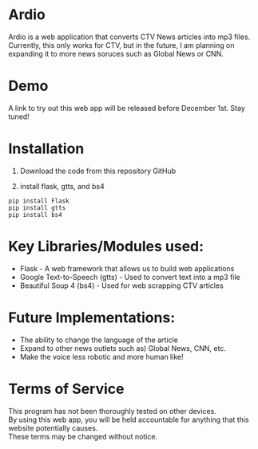 # Ardio
Ardio is a web application that converts CTV News articles into mp3 files. Currently, this only works for CTV, but in the future, I am planning on expanding it to more news soruces such as Global News or CNN. 

# Demo
A link to try out this web app will be released before December 1st. Stay tuned! 

# Installation
1. Download the code from this repository GitHub

2. install flask, gtts, and bs4
```
pip install Flask
pip install gtts
pip install bs4
```

# Key Libraries/Modules used:
- Flask - A web framework that allows us to build web applications
- Google Text-to-Speech (gtts) - Used to convert text into a mp3 file
- Beautiful Soup 4 (bs4) - Used for web scrapping CTV articles

# Future Implementations:
- The ability to change the language of the article
- Expand to other news outlets such as) Global News, CNN, etc.
- Make the voice less robotic and more human like!

# Terms of Service 
This program has not been thoroughly tested on other devices. 
</br>By using this web app, you will be held accountable for anything that this website potentially causes. 
</br> These terms may be changed without notice.
